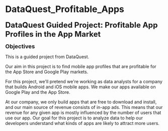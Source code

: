 # DataQuest_Profitable_Apps

<font size='5'>**DataQuest Guided Project: Profitable App Profiles in the App Market**</font>




<font size='4'>**Objectives**</font>


This is a guided project from DataQuest.

Our aim in this project is to find mobile app profiles that are profitable for the App Store and Google Play markets.

For this project, we'll pretend we're working as data analysts for a company that builds Android and iOS mobile apps. We make our apps available on Google Play and the App Store.


At our company, we only build apps that are free to download and install, and our main source of revenue consists of in-app ads. This means that our revenue for any given app is mostly influenced by the number of users that use our app. Our goal for this project is to analyze data to help our developers understand what kinds of apps are likely to attract more users.
